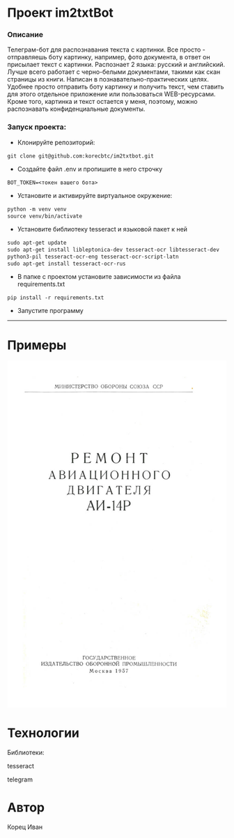 # Проект im2txtBot

### Описание
Телеграм-бот для распознавания текста с картинки. Все просто - отправляешь боту картинку, например, фото документа, в ответ он присылает текст с картинки. Распознает 2 языка: русский и английский. Лучше всего работает с черно-белыми документами, такими как скан страницы из книги. Написан в познавательно-практических целях. Удобнее просто отправить боту картинку и получить текст, чем ставить для этого отдельное приложение или пользоваться WEB-ресурсами. Кроме того, картинка и текст остается у меня, поэтому, можно распознавать конфиденциальные документы.
### Запуск проекта:

- Клонируйте репозиторий:
```
git clone git@github.com:korecbtc/im2txtbot.git
```
 - Создайте файл .env и пропишите в него строчку
 ```
 BOT_TOKEN=<токен вашего бота>
 ```
 - Установите и активируйте виртуальное окружение:
```
python -m venv venv
source venv/bin/activate
```
- Установите библиотеку tesseract и языковой пакет к ней
```
sudo apt-get update
sudo apt-get install libleptonica-dev tesseract-ocr libtesseract-dev python3-pil tesseract-ocr-eng tesseract-ocr-script-latn
sudo apt-get install tesseract-ocr-rus
```
 - В папке с проектом установите зависимости из файла requirements.txt

``` 
pip install -r requirements.txt
```
 - Запустите программу
***

# Примеры
![Скан](https://github.com/korecbtc/im2txtbot/blob/master/rus_pic.jpg)
# Технологии
Библиотеки:

tesseract

telegram

# Автор
Корец Иван
